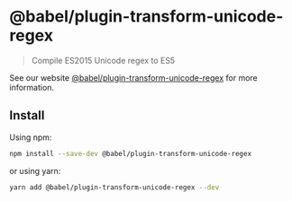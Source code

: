 # @babel/plugin-transform-unicode-regex

> Compile ES2015 Unicode regex to ES5

See our website [@babel/plugin-transform-unicode-regex](https://babeljs.io/docs/en/next/babel-plugin-transform-unicode-regex.html) for more information.

## Install

Using npm:

```bash
npm install --save-dev @babel/plugin-transform-unicode-regex
```

or using yarn:

```bash
yarn add @babel/plugin-transform-unicode-regex --dev
```

